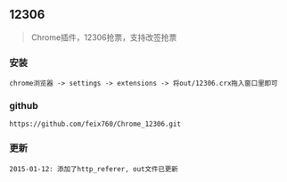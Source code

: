 12306
--------------------------------------
> Chrome插件，12306抢票，支持改签抢票

### 安装
    chrome浏览器 -> settings -> extensions -> 将out/12306.crx拖入窗口里即可

### github
    https://github.com/feix760/Chrome_12306.git
    
### 更新
    2015-01-12: 添加了http_referer, out文件已更新